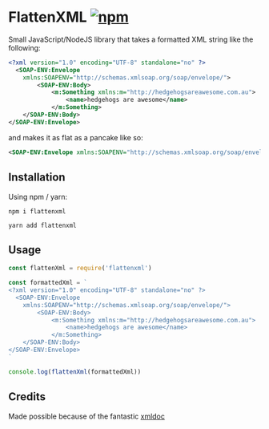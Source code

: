 # FlattenXML [![npm](https://img.shields.io/npm/v/npm.svg)](https://www.npmjs.com/package/flattenxml)

Small JavaScript/NodeJS library that takes a formatted XML string like the following: 

```xml
<?xml version="1.0" encoding="UTF-8" standalone="no" ?>
  <SOAP-ENV:Envelope
    xmlns:SOAPENV="http://schemas.xmlsoap.org/soap/envelope/">
        <SOAP-ENV:Body>
            <m:Something xmlns:m="http://hedgehogsareawesome.com.au">
                <name>hedgehogs are awesome</name>
            </m:Something>
    </SOAP-ENV:Body>
</SOAP-ENV:Envelope>
```

and makes it as flat as a pancake like so:

```xml
<SOAP-ENV:Envelope xmlns:SOAPENV="http://schemas.xmlsoap.org/soap/envelope/"><SOAP-ENV:Body><m:Something xmlns:m="http://hedgehogsareawesome.com.au"><name>hedgehogs are awesome</name></m:Something></SOAP-ENV:Body></SOAP-ENV:Envelope>
```

## Installation
Using npm / yarn:
```shell
npm i flattenxml

yarn add flattenxml
```

## Usage
```js
const flattenXml = require('flattenxml')

const formattedXml = `
<?xml version="1.0" encoding="UTF-8" standalone="no" ?>
  <SOAP-ENV:Envelope
    xmlns:SOAPENV="http://schemas.xmlsoap.org/soap/envelope/">
        <SOAP-ENV:Body>
            <m:Something xmlns:m="http://hedgehogsareawesome.com.au">
                <name>hedgehogs are awesome</name>
            </m:Something>
    </SOAP-ENV:Body>
</SOAP-ENV:Envelope>
`

console.log(flattenXml(formattedXml))
```

## Credits 
Made possible because of the fantastic [xmldoc](https://github.com/nfarina/xmldoc)


